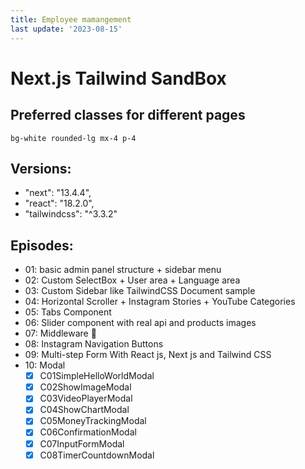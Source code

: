 ```yaml
---
title: Employee mamangement
last update: '2023-08-15'
---
```


# Next.js Tailwind SandBox

## Preferred classes for different pages

`bg-white rounded-lg mx-4 p-4`

## Versions:

- "next": "13.4.4",
- "react": "18.2.0",
- "tailwindcss": "^3.3.2"

## Episodes:

- 01: basic admin panel structure + sidebar menu
- 02: Custom SelectBox + User area + Language area
- 03: Custom Sidebar like TailwindCSS Document sample
- 04: Horizontal Scroller + Instagram Stories + YouTube Categories
- 05: Tabs Component
- 06: Slider component with real api and products images
- 07: Middleware 🚀
- 08: Instagram Navigation Buttons
- 09: Multi-step Form With React js, Next js and Tailwind CSS
- 10: Modal
  - [x] C01SimpleHelloWorldModal
  - [x] C02ShowImageModal
  - [x] C03VideoPlayerModal
  - [x] C04ShowChartModal
  - [x] C05MoneyTrackingModal
  - [x] C06ConfirmationModal
  - [x] C07InputFormModal
  - [x] C08TimerCountdownModal
